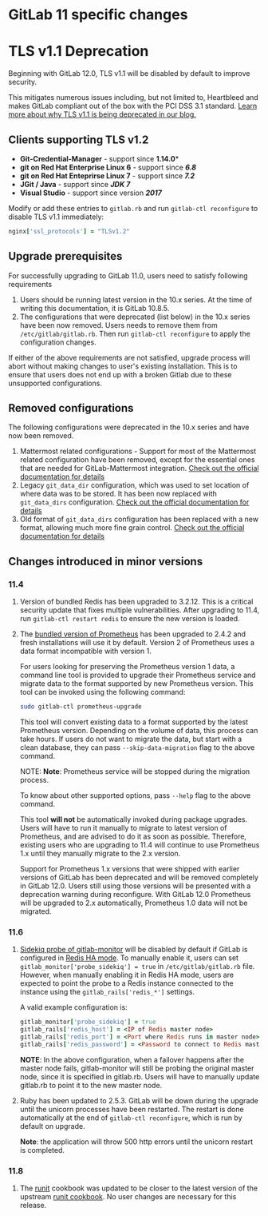 # GitLab 11 specific changes

# TLS v1.1 Deprecation
Beginning with GitLab 12.0, TLS v1.1 will be disabled by default to improve security.

This mitigates numerous issues including, but not limited to, Heartbleed and makes
GitLab compliant out of the box with the PCI DSS 3.1 standard.
[Learn more about why TLS v1.1 is being deprecated in our blog.](https://about.gitlab.com/2018/10/15/gitlab-to-deprecate-older-tls/)

## Clients supporting TLS v1.2

* **Git-Credential-Manager** - support since **1.14.0***
* **git on Red Hat Enterprise Linux 6** - support since ***6.8***
* **git on Red Hat Enteprirse Linux 7** - support since ***7.2***
* **JGit / Java** - support since ***JDK 7***
* **Visual Studio** - support since version ***2017***

Modify or add these entries to `gitlab.rb` and run `gitlab-ctl reconfigure` to disable TLS v1.1 immediately:

```ruby
nginx['ssl_protocols'] = "TLSv1.2"
```

## Upgrade prerequisites
For successfully upgrading to GitLab 11.0, users need to satisfy following
requirements
1. Users should be running latest version in the 10.x series. At the time of
   writing this documentation, it is GitLab 10.8.5.
2. The configurations that were deprecated (list below) in the 10.x series have
   been now removed. Users needs to remove them from `/etc/gitlab/gitlab.rb`. Then run `gitlab-ctl reconfigure` to apply the configuration changes.

If either of the above requirements are not satisfied, upgrade process will
abort without making changes to user's existing installation. This is to ensure
that users does not end up with a broken Gitlab due to these unsupported
configurations.

## Removed configurations
The following configurations were deprecated in the 10.x series and have now
been removed.
1. Mattermost related configurations - Support for most of the Mattermost
   related configuration have been removed, except for the essential ones that
   are needed for GitLab-Mattermost integration. [Check out the official documentation for details](https://docs.gitlab.com/omnibus/gitlab-mattermost/#upgrading-gitlab-mattermost-from-versions-prior-to-11-0)
2. Legacy `git_data_dir` configuration, which was used to set location of where
   data was to be stored. It has been now replaced with `git_data_dirs`
   configuration. [Check out the official documentation for details](https://docs.gitlab.com/omnibus/settings/configuration.html#storing-git-data-in-an-alternative-directory)
3. Old format of `git_data_dirs` configuration has been replaced with a new
   format, allowing much more fine grain control. [Check out the official documentation for details](https://docs.gitlab.com/omnibus/settings/configuration.html#storing-git-data-in-an-alternative-directory)

## Changes introduced in minor versions

### 11.4

1.  Version of bundled Redis has been upgraded to 3.2.12. This is a critical
    security update that fixes multiple vulnerabilities. After upgrading to 11.4,
    run `gitlab-ctl restart redis` to ensure the new version is loaded.

1.  The [bundled version of Prometheus](https://docs.gitlab.com/ee/administration/monitoring/prometheus/index.html)
    has been upgraded to 2.4.2 and fresh installations will use it by default.
    Version 2 of Prometheus uses a data format incompatible with version 1.

    For users looking for preserving the Prometheus version 1 data, a command
    line tool is provided to upgrade their Prometheus service and migrate data to
    the format supported by new Prometheus version.  This tool can be invoked
    using the following command:

    ```bash
    sudo gitlab-ctl prometheus-upgrade
    ```

    This tool will convert existing data to a format supported by the latest
    Prometheus version. Depending on the volume of data, this process can take
    hours.  If users do not want to migrate the data, but start with a clean
    database, they can pass `--skip-data-migration` flag to the above command.

    NOTE: **Note**: Prometheus service will be stopped during the migration process.

    To know about other supported options, pass `--help` flag to the above
    command.

    This tool **will not** be automatically invoked during package upgrades.
    Users will have to run it manually to migrate to latest version of
    Prometheus, and are advised to do it as soon as possible. Therefore, existing
    users who are upgrading to 11.4 will continue to use Prometheus 1.x until
    they manually migrate to the 2.x version.

    Support for Prometheus 1.x versions that were shipped with earlier versions
    of GitLab has been deprecated and will be removed completely in GitLab 12.0.
    Users still using those versions will be presented with a deprecation warning
    during reconfigure. With GitLab 12.0 Prometheus will be upgraded to 2.x automatically,
    Prometheus 1.0 data will not be migrated.

### 11.6

1. [Sidekiq probe of gitlab-monitor](https://docs.gitlab.com/ee/administration/monitoring/prometheus/gitlab_monitor_exporter.html)
   will be disabled by default if GitLab is configured in [Redis HA mode](https://docs.gitlab.com/ee/administration/high_availability/redis.html).
   To manually enable it, users can set `gitlab_monitor['probe_sidekiq'] = true`
   in `/etc/gitlab/gitlab.rb` file. However, when manually enabling it in Redis
   HA mode, users are expected to point the probe to a Redis instance connected
   to the instance using the `gitlab_rails['redis_*']` settings.

   A valid example configuration is:

    ```ruby
    gitlab_monitor['probe_sidekiq'] = true
    gitlab_rails['redis_host'] = <IP of Redis master node>
    gitlab_rails['redis_port'] = <Port where Redis runs in master node>
    gitlab_rails['redis_password'] = <Password to connect to Redis master>
    ```

    **NOTE**: In the above configuration, when a failover happens after the
    master node fails, gitlab-monitor will still be probing the original master
    node, since it is specified in gitlab.rb. Users will have to manually update
    gitlab.rb to point it to the new master node.

2. Ruby has been updated to 2.5.3. GitLab will be down during the upgrade until
   the unicorn processes have been restarted. The restart is done automatically
   at the end of `gitlab-ctl reconfigure`, which is run by default on upgrade.

   **Note**: the application will throw 500 http errors until the unicorn
   restart is completed.

### 11.8

1. The [runit](https://gitlab.com/gitlab-org/omnibus-gitlab/blob/master/files/gitlab-cookbooks/runit) cookbook was updated to be closer to the latest version of the upstream [runit cookbook](https://github.com/chef-cookbooks/runit). No user changes are necessary for this release.
